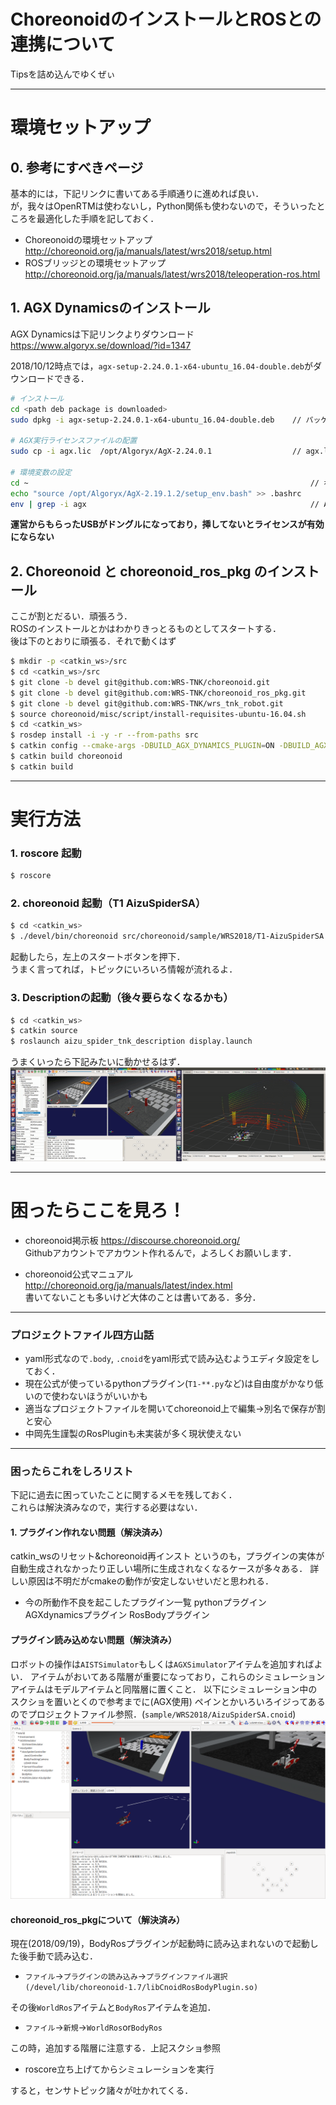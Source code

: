 # ChoreonoidのインストールとROSとの連携について
Tipsを詰め込んでゆくぜぃ

---

# 環境セットアップ
## 0. 参考にすべきページ
基本的には，下記リンクに書いてある手順通りに進めれば良い．  
が，我々はOpenRTMは使わないし，Python関係も使わないので，そういったところを最適化した手順を記しておく．  

- Choreonoidの環境セットアップ
http://choreonoid.org/ja/manuals/latest/wrs2018/setup.html  
- ROSブリッジとの環境セットアップ
http://choreonoid.org/ja/manuals/latest/wrs2018/teleoperation-ros.html


## 1. AGX Dynamicsのインストール
AGX Dynamicsは下記リンクよりダウンロード  
https://www.algoryx.se/download/?id=1347  

2018/10/12時点では，`agx-setup-2.24.0.1-x64-ubuntu_16.04-double.deb`がダウンロードできる．

```bash
# インストール
cd <path deb package is downloaded> 
sudo dpkg -i agx-setup-2.24.0.1-x64-ubuntu_16.04-double.deb    // パッケージインストール

# AGX実行ライセンスファイルの配置
sudo cp -i agx.lic  /opt/Algoryx/AgX-2.24.0.1                  // agx.licは配られたやつ

# 環境変数の設定
cd ~                                                               // ホームディレクトリに移動
echo "source /opt/Algoryx/AgX-2.19.1.2/setup_env.bash" >> .bashrc
env | grep -i agx                                                  // AGX_DIRやAGX_BINARY_DIRなどが表示されること
```

**運営からもらったUSBがドングルになっており，挿してないとライセンスが有効にならない**

## 2. Choreonoid と choreonoid_ros_pkg のインストール
ここが割とだるい．頑張ろう．  
ROSのインストールとかはわかりきっとるものとしてスタートする．  
後は下のとおりに頑張る．それで動くはず

```bash
$ mkdir -p <catkin_ws>/src
$ cd <catkin_ws>/src
$ git clone -b devel git@github.com:WRS-TNK/choreonoid.git
$ git clone -b devel git@github.com:WRS-TNK/choreonoid_ros_pkg.git
$ git clone -b devel git@github.com:WRS-TNK/wrs_tnk_robot.git
$ source choreonoid/misc/script/install-requisites-ubuntu-16.04.sh
$ cd <catkin_ws>
$ rosdep install -i -y -r --from-paths src
$ catkin config --cmake-args -DBUILD_AGX_DYNAMICS_PLUGIN=ON -DBUILD_AGX_DYNAMICS_PLUGIN=ON -DBUILD_AGX_BODYEXTENSION_PLUGIN=ON -DBUILD_SCENE_EFFECTS_PLUGIN=ON -DBUILD_MULTICOPTER_PLUGIN=ON -DBUILD_MULTICOPTER_SAMPLES=ON -DENABLE_PYTHON=OFF -DUSE_PYBIND11=OFF -DBUILD_PYTHON_PLUGIN=OFF -DBUILD_PYTHON_SIM_SCRIPT_PLUGIN=OFF -DUSE_PYTHON3=OFF 
$ catkin build choreonoid
$ catkin build
```

---

# 実行方法
### 1. roscore 起動
```bash
$ roscore
```

### 2. choreonoid 起動（T1 AizuSpiderSA）
```bash
$ cd <catkin_ws>
$ ./devel/bin/choreonoid src/choreonoid/sample/WRS2018/T1-AizuSpiderSA.cnoid
```
起動したら，左上のスタートボタンを押下．  
うまく言ってれば，トピックにいろいろ情報が流れるよ．

### 3. Descriptionの起動（後々要らなくなるかも）
```bash
$ cd <catkin_ws>
$ catkin source
$ roslaunch aizu_spider_tnk_description display.launch
```

うまくいったら下記みたいに動かせるはず．
![t1-aizusupider_sa](.images/t1-aizusupider_sa.gif)


---

# 困ったらここを見ろ！

- choreonoid掲示板
https://discourse.choreonoid.org/  
Githubアカウントでアカウント作れるんで，よろしくお願いします．

- choreonoid公式マニュアル
http://choreonoid.org/ja/manuals/latest/index.html  
書いてないことも多いけど大体のことは書いてある．多分．

---

### プロジェクトファイル四方山話
- yaml形式なので```.body```, ```.cnoid```をyaml形式で読み込むようエディタ設定をしておく．
- 現在公式が使っているpythonプラグイン(```T1-**.py```など)は自由度がかなり低いので使わないほうがいいかも
- 適当なプロジェクトファイルを開いてchoreonoid上で編集→別名で保存が割と安心
- 中岡先生謹製のRosPluginも未実装が多く現状使えない

---

### 困ったらこれをしろリスト
下記に過去に困っていたことに関するメモを残しておく．  
これらは解決済みなので，実行する必要はない．

#### 1. プラグイン作れない問題（解決済み）
catkin_wsのリセット&choreonoid再インスト
というのも，プラグインの実体が自動生成されなかったり正しい場所に生成されなくなるケースが多々ある．
詳しい原因は不明だがcmakeの動作が安定しないせいだと思われる．
  - 今の所動作不良を起こしたプラグイン一覧
  pythonプラグイン
  AGXdynamicsプラグイン
  RosBodyプラグイン


#### プラグイン読み込めない問題（解決済み）
ロボットの操作は```AISTSimulator```もしくは`AGXSimulator`アイテムを追加すればよい．
アイテムがおいてある階層が重要になっており，これらのシミュレーションアイテムはモデルアイテムと同階層に置くこと．
以下にシミュレーション中のスクショを置いとくので参考までに(AGX使用)
ペインとかいろいろイジってあるのでプロジェクトファイル参照．(`sample/WRS2018/AizuSpiderSA.cnoid`)
![choreonid_screenshot_1.png](.images/choreonid_screenshot_1.png)

#### choreonoid_ros_pkgについて（解決済み）
現在(2018/09/19)，BodyRosプラグインが起動時に読み込まれないので起動した後手動で読み込む．
- `ファイル`→`プラグインの読み込み`→`プラグインファイル選択(/devel/lib/choreonoid-1.7/libCnoidRosBodyPlugin.so)`

その後`WorldRos`アイテムと`BodyRos`アイテムを追加．
- `ファイル`→`新規`→`WorldRos`or`BodyRos`

この時，追加する階層に注意する．上記スクショ参照

- roscore立ち上げてからシミュレーションを実行

すると，センサトピック諸々が吐かれてくる．
